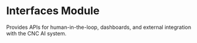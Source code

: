 # Interfaces Module

Provides APIs for human-in-the-loop, dashboards, and external integration with the CNC AI system. 
